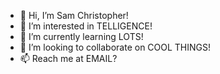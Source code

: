 - 👋 Hi, I’m Sam Christopher!
- 👀 I’m interested in TELLIGENCE!
- 🌱 I’m currently learning LOTS!
- 💞️ I’m looking to collaborate on COOL THINGS!
- 📫 Reach me at EMAIL?
